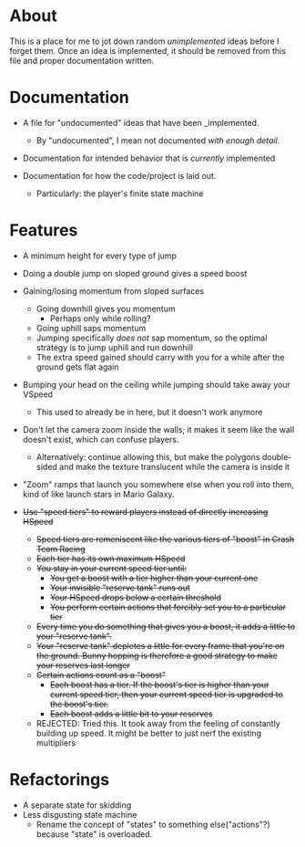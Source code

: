 # About
This is a place for me to jot down random _unimplemented_ ideas before I forget
them.  Once an idea is implemented, it should be removed from this file and
proper documentation written.

# Documentation
* A file for "undocumented" ideas that have been _implemented.
    * By "undocumented", I mean not documented _with enough detail_.

* Documentation for intended behavior that is _currently_ implemented

* Documentation for how the code/project is laid out.
    * Particularly: the player's finite state machine

# Features
* A minimum height for every type of jump
* Doing a double jump on sloped ground gives a speed boost
* Gaining/losing momentum from sloped surfaces
    * Going downhill gives you momentum
        * Perhaps only while rolling?
    * Going uphill saps momentum
    * Jumping specifically _does not_ sap momentum, so the optimal strategy
        is to jump uphill and run downhill
    * The extra speed gained should carry with you for a while after the ground
        gets flat again
    
* Bumping your head on the ceiling while jumping should take away your VSpeed
    * This used to already be in here, but it doesn't work anymore

* Don't let the camera zoom inside the walls; it makes it seem like the wall
    doesn't exist, which can confuse players.
    * Alternatively: continue allowing this, but make the polygons double-sided
        and make the texture translucent while the camera is inside it

* "Zoom" ramps that launch you somewhere else when you roll into them, kind of
    like launch stars in Mario Galaxy.

* ~~Use "speed tiers" to reward players instead of directly increasing HSpeed~~
    * ~~Speed tiers are remeniscent like the various tiers of "boost" in Crash Team Racing~~
    * ~~Each tier has its own maximum HSpeed~~
    * ~~You stay in your current speed tier until:~~
        * ~~You get a boost with a tier higher than your current one~~
        * ~~Your invisible "reserve tank" runs out~~
        * ~~Your HSpeed drops below a certain threshold~~
        * ~~You perform certain actions that forcibly set you to a particular
            tier~~
    * ~~Every time you do something that gives you a boost, it adds a little to
        your "reserve tank".~~
    * ~~Your "reserve tank" depletes a little for every frame that you're on the
        ground.  Bunny hopping is therefore a good strategy to make your
        reserves last longer~~
    * ~~Certain actions count as a "boost"~~
        * ~~Each boost has a tier.  If the boost's tier is higher than your
            current speed tier, then your current speed tier is upgraded to the
            boost's tier.~~
        * ~~Each boost adds a little bit to your reserves~~
    * REJECTED: Tried this.  It took away from the feeling of constantly building
        up speed.  It might be better to just nerf the existing multipliers

# Refactorings
* A separate state for skidding
* Less disgusting state machine
    * Rename the concept of "states" to something else("actions"?) because "state"
        is overloaded.